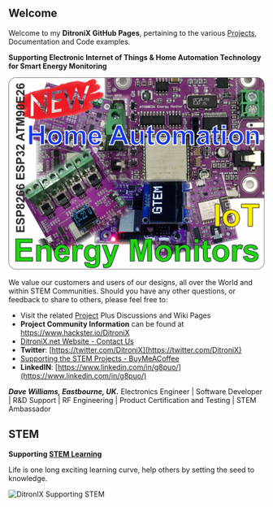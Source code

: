 ## Welcome

Welcome to my **DitroniX GitHub Pages**, pertaining to the various  [Projects](https://github.com/DitroniX?tab=repositories), Documentation and Code examples.

**Supporting Electronic Internet of Things & Home Automation Technology for Smart Energy Monitoring**

![Display-Type-B](https://github.com/DitroniX/DitroniX/blob/main/DitroniX.net%20IoT%20Banner%202.jpg?raw=true)

We value our customers and users of our designs, all over the World and within STEM Communities. Should you have any other questions, or feedback to share to others, please feel free to:

* Visit the related [Project](https://github.com/DitroniX?tab=repositories) Plus Discussions and Wiki Pages
* **Project Community Information** can be found at https://www.hackster.io/DitroniX
* [DitroniX.net Website - Contact Us](https://ditronix.net/contact/)
* **Twitter**: [https://twitter.com/DitroniX](https://twitter.com/DitroniX)
* [Supporting the STEM Projects - BuyMeACoffee](https://www.buymeacoffee.com/DitroniX)
*  **LinkedIN**: [https://www.linkedin.com/in/g8puo/](https://www.linkedin.com/in/g8puo/)

***Dave Williams, Eastbourne, UK.***
Electronics Engineer | Software Developer | R&D Support | RF Engineering | Product Certification and Testing | STEM Ambassador

## STEM

**Supporting [STEM Learning](https://www.stem.org.uk/)**

Life is one long exciting learning curve, help others by setting the seed to knowledge.

![DitronIX Supporting STEM](https://hackster.imgix.net/uploads/attachments/1606838/stem_ambassador_-_100_volunteer_badge_edxfxlrfbc1_bjdqharfoe1_xbqi2KUcri.png?auto=compress%2Cformat&w=740&h=555&fit=max)
